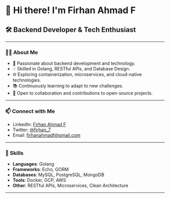 # 👋 Hi there! I'm Firhan Ahmad F

## 🛠️ Backend Developer & Tech Enthusiast

---

### 👨‍💻 About Me

- 🌱 Passionate about backend development and technology.
- 💡 Skilled in Golang, RESTful APIs, and Database Design.
- 🌐 Exploring containerization, microservices, and cloud-native technologies.
- 📚 Continuously learning to adapt to new challenges.
- 🤝 Open to collaboration and contributions to open-source projects.

---

### 📫 Connect with Me

- LinkedIn: [Firhan Ahmad F](https://www.linkedin.com/in/firhanahmad16/)
- Twitter: [@firhan_7](https://twitter.com/firhan_7)
- Email: [firhanahmadf@gmail.com](mailto:firhanahmadf@gamil.com)

---

### 🌟 Skills

- **Languages**: Golang
- **Frameworks**: Echo, GORM
- **Databases**: MySQL, PostgreSQL, MongoDB
- **Tools**: Docker, GCP, AWS
- **Other**: RESTful APIs, Microservices, Clean Architecture

---

